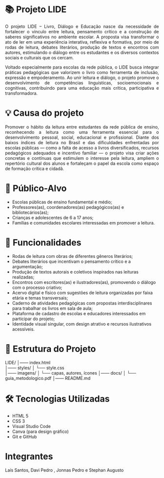 # 📚 Projeto LIDE

<p style="text-align: justify;">
O projeto LIDE – Livro, Diálogo e Educação nasce da necessidade de fortalecer o vínculo entre leitura, pensamento crítico e a construção de saberes significativos no ambiente escolar. A proposta visa transformar o ato de ler em uma experiência interativa, reflexiva e formativa, por meio de rodas de leitura, debates literários, produção de textos e encontros com autores, estimulando o diálogo entre os estudantes e os diversos contextos sociais e culturais que os cercam.
</p>

<p style="text-align: justify;">
Voltado especialmente para escolas da rede pública, o LIDE busca integrar práticas pedagógicas que valorizem o livro como ferramenta de inclusão, expressão e empoderamento. Ao unir leitura e diálogo, o projeto promove o desenvolvimento de competências linguísticas, socioemocionais e cognitivas, contribuindo para uma educação mais crítica, participativa e transformadora.
</p>

# 💡 Causa do projeto

<p style="text-align: justify;">
Promover o hábito da leitura entre estudantes da rede pública de ensino, reconhecendo a leitura como uma ferramenta essencial para o desenvolvimento pessoal, social, educacional e profissional. Diante dos baixos índices de leitura no Brasil e das dificuldades enfrentadas por escolas públicas — como a falta de acesso a livros diversificados, recursos pedagógicos adequados e incentivo familiar — o projeto visa criar ações concretas e contínuas que estimulem o interesse pela leitura, ampliem o repertório cultural dos alunos e fortaleçam o papel da escola como espaço de formação crítica e cidadã.
</p>

# 👥 Público-Alvo
- Escolas públicas de ensino fundamental e médio;
- Professores(as), coordenadores(as) pedagógicos(as) e bibliotecários(as);
- Crianças e adolescentes de 6 a 17 anos;
- Famílias e comunidades escolares interessadas em promover a leitura.

# 🚀 Funcionalidades
- Rodas de leitura com obras de diferentes gêneros literários;
- Debates literários que incentivam o pensamento crítico e a argumentação;
- Produção de textos autorais e coletivos inspirados nas leituras realizadas;
- Encontros com escritores(as) e ilustradores(as), promovendo o diálogo com o processo criativo;
- Acervo digital e físico com sugestões de leitura organizadas por faixa etária e temas transversais;
- Caderno de atividades pedagógicas com propostas interdisciplinares para trabalhar os livros em sala de aula;
- Plataforma de cadastro de escolas e educadores interessados em participar do projeto;
- Identidade visual singular, com design atrativo e recursos ilustrativos acessíveis.

# 📁 Estrutura do Projeto
LIDE/
│—— index.html                 
│—— styles/
│   └── style.css               
│—— imagens/
│   └── capas, autores, ícones 
│—— docs/
│   └── guia_metodologico.pdf
│—— README.md                  


# 🛠️ Tecnologias Utilizadas
- HTML 5
- CSS 3
- Visual Studio Code
- Canva (para design gráfico)
- Git e GitHub

# Integrantes
Laís Santos, Davi Pedro , Jonnas Pedro e Stephan Augusto

